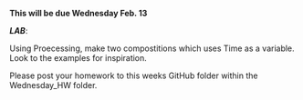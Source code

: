 **This will be due Wednesday Feb. 13**

**_LAB_**:

Using Proecessing, make two compostitions which uses Time as a variable.  Look to the examples for inspiration.

Please post your homework to this weeks GitHub folder within the Wednesday_HW folder.

